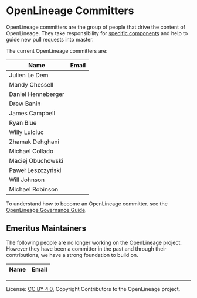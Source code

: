 <!-- SPDX-License-Identifier: Apache-2.0 -->

<!-- SPDX-License-Identifier: CC-BY-4.0 -->
<!-- Copyright Contributors to the OpenLineage project. -->

# OpenLineage Committers

OpenLineage committers are the group of people that drive the content of OpenLineage.
They take responsibility for [specific components](CODEOWNERS) and help to guide
new pull requests into master.

The current OpenLineage committers are:


| Name               | Email |
| ------------------ | -----------------|
| Julien Le Dem      | |
| Mandy Chessell     | |
| Daniel Henneberger | |
| Drew Banin         | |
| James Campbell     | |
| Ryan Blue          | |
| Willy Lulciuc      | |
| Zhamak Dehghani    | |
| Michael Collado    | |
| Maciej Obuchowski  | |
| Paweł Leszczyński  | |
| Will Johnson       | |
| Michael Robinson   | |

To understand how to become an OpenLineage committer.
see the [OpenLineage Governance Guide](GOVERNANCE.md).


## Emeritus Maintainers

The following people are no longer working on the OpenLineage project.
However they have been a committer in the past and through their
contributions, we have a strong foundation to build on.


| Name           | Email |
| -------------- | -----------------


----
License: [CC BY 4.0](https://creativecommons.org/licenses/by/4.0/),
Copyright Contributors to the OpenLineage project.


